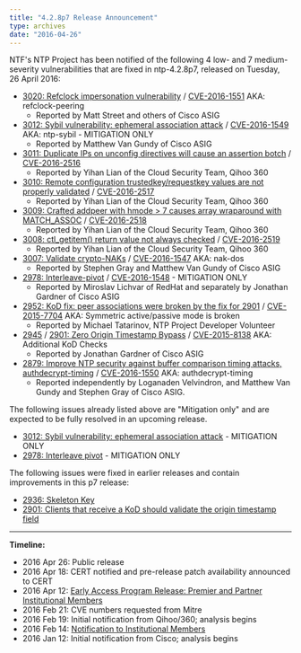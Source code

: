 ```yaml
---
title: "4.2.8p7 Release Announcement"
type: archives
date: "2016-04-26"
---
```


NTF's NTP Project has been notified of the following 4 low- and 7 medium-severity vulnerabilities that are fixed in ntp-4.2.8p7, released on Tuesday, 26 April 2016:

* [3020: Refclock impersonation vulnerability](/support/securitynotice/ntpbug3020) / [CVE-2016-1551](https://nvd.nist.gov/vuln/detail/CVE-2016-1551) AKA: refclock-peering
  * Reported by Matt Street and others of Cisco ASIG 
* [3012: Sybil vulnerability: ephemeral association attack](/support/securitynotice/ntpbug3012) / [CVE-2016-1549](https://nvd.nist.gov/vuln/detail/CVE-2016-1549) AKA: ntp-sybil - MITIGATION ONLY
  * Reported  by Matthew Van Gundy of Cisco ASIG 
* [3011: Duplicate IPs on unconfig directives will cause an assertion botch](/support/securitynotice/ntpbug3011) / [CVE-2016-2516](https://nvd.nist.gov/vuln/detail/CVE-2016-2516)
  * Reported  by Yihan Lian of the Cloud Security Team, Qihoo 360 
* [3010: Remote configuration trustedkey/requestkey values are not properly validated](/support/securitynotice/ntpbug3010) / [CVE-2016-2517](https://nvd.nist.gov/vuln/detail/CVE-2016-2517)
  * Reported  by Yihan Lian of the Cloud Security Team, Qihoo 360 
* [3009: Crafted addpeer with hmode > 7 causes array wraparound with MATCH_ASSOC](/support/securitynotice/ntpbug3009) / [CVE-2016-2518](https://nvd.nist.gov/vuln/detail/CVE-2016-2518)
  * Reported  by Yihan Lian of the Cloud Security Team, Qihoo 360 
* [3008: ctl_getitem() return value not always checked](/support/securitynotice/ntpbug3008) / [CVE-2016-2519](https://nvd.nist.gov/vuln/detail/CVE-2016-2519)
  * Reported  by Yihan Lian of the Cloud Security Team, Qihoo 360 
* [3007: Validate crypto-NAKs](/support/securitynotice/ntpbug3007) / [CVE-2016-1547](https://nvd.nist.gov/vuln/detail/CVE-2016-1547) AKA: nak-dos
  * Reported  by Stephen Gray and Matthew Van Gundy of Cisco ASIG 
* [2978: Interleave-pivot](/support/securitynotice/ntpbug2978) / [CVE-2016-1548](https://nvd.nist.gov/vuln/detail/CVE-2016-1548) - MITIGATION ONLY
  * Reported  by Miroslav Lichvar of RedHat and separately by Jonathan Gardner of Cisco ASIG 
* [2952: KoD fix: peer associations were broken by the fix for 2901](/support/securitynotice/ntpbug2952) / [CVE-2015-7704](https://nvd.nist.gov/vuln/detail/CVE-2015-7704) AKA: Symmetric active/passive mode is broken
  * Reported  by Michael Tatarinov, NTP Project Developer Volunteer 
* [2945](/support/securitynotice/ntpbug2945) / [2901: Zero Origin Timestamp Bypass](/support/securitynotice/ntpbug2901) / [CVE-2015-8138](https://nvd.nist.gov/vuln/detail/CVE-2015-8138) AKA: Additional KoD Checks
  * Reported  by Jonathan Gardner of Cisco ASIG 
* [2879: Improve NTP security against buffer comparison timing attacks, authdecrypt-timing](/support/securitynotice/ntpbug2879) / [CVE-2016-1550](https://nvd.nist.gov/vuln/detail/CVE-2016-1550) AKA: authdecrypt-timing
  * Reported  independently by Loganaden Velvindron, and Matthew Van Gundy and Stephen Gray of Cisco ASIG. 

The following issues already listed above are "Mitigation only" and are expected to be fully resolved in an upcoming release.

* [3012: Sybil vulnerability: ephemeral association attack](/support/securitynotice/ntpbug3012) - MITIGATION ONLY
* [2978: Interleave pivot](/support/securitynotice/ntpbug2978) - MITIGATION ONLY 

The following issues were fixed in earlier releases and contain improvements in this p7 release:

* [2936: Skeleton Key](/support/securitynotice/ntpbug2936)
* [2901: Clients that receive a KoD should validate the origin timestamp field](/support/securitynotice/ntpbug2901)

* * *

**Timeline:**

* 2016 Apr 26: Public release
* 2016 Apr 18: CERT notified and pre-release patch availability announced to CERT
* 2016 Apr 12: [Early Access Program Release: Premier and Partner Institutional Members](https://www.nwtime.org/membership/benefits)
* 2016 Feb 21: CVE numbers requested from Mitre
* 2016 Feb 19: Initial notification from Qihoo/360; analysis begins
* 2016 Feb 14: [Notification to Institutional Members](https://www.nwtime.org/membership/benefits)
* 2016 Jan 12: Initial notification from Cisco; analysis begins